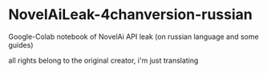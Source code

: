 # NovelAiLeak-4chanversion-russian
Google-Colab notebook of NovelAi API leak (on russian language and some guides)


all rights belong to the original creator, i'm just translating 
